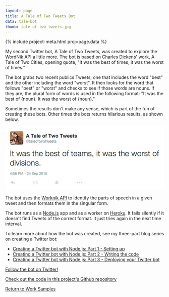 ```yaml
---
layout: page
title: A Tale of Two Tweets Bot
data: tale-bot
thumb: tale-of-two-tweets.jpg
---
```


{% include project-meta.html proj=page.data %}

My second Twitter bot, A Tale of Two Tweets, was created to explore the WordNik API a little more. The bot is based on Charles Dickens' work, A Tale of Two Cities, opening quote, "It was the best of times, it was the worst of times."

The bot grabs two recent publics Tweets; one that includes the word "best" and the other including the word "worst". It then looks for the word that follows "best" or "worst" and checks to see if those words are nouns. If they are, the plural form of words is used in the following format: "It was the best of {noun}. It was the worst of {noun}."

Sometimes the results don't make any sense, which is part of the fun of creating these bots. Other times the bots returns hilarious results, as shown below.

![Tweet: It was the best of teams, it was the worst of divisions.](/images/work/bots/tale-of-two-tweets.jpg)

The bot uses the [Worknik API](http://developer.wordnik.com) to identify the parts of speech in a given tweet and then formats them in the singular form.

The bot runs as a [Node.js](https://nodejs.org) app and as a worker on [Heroku](https://heroku.com). It fails silently if it doesn't find Tweets of the correct format. It just tries again in the next time interval.

To learn more about how the bot was created, see my three-part blog series on creating a Twitter bot:

* [Creating a Twitter bot with Node.js: Part 1 - Setting up](/2014/10/27/twitter-bot-with-node-js-part-1.html)
* [Creating a Twitter bot with Node.js: Part 2 - Writing the code](/2014/10/28/twitter-bot-with-node-js-part-2.html)
* [Creating a Twitter bot with Node.js: Part 3 - Deploying your Twitter bot](/2014/11/03/twitter-bot-with-node-js-part-3.html)

[Follow the bot on Twitter!](https://twitter.com/taleoftwotweets)

[Check out the code in this project's Github repository](https://github.com/ursooperduper/taleoftwotweets)

[Return to Work Samples](/work.html)

